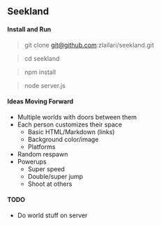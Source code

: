 ## Seekland

#### Install and Run
> git clone git@github.com:zlailari/seekland.git

> cd seekland

> npm install

> node server.js

#### Ideas Moving Forward
- Multiple worlds with doors between them
- Each person customizes their space
  - Basic HTML/Markdown (links)
  - Background color/image
  - Platforms
- Random respawn
- Powerups
  - Super speed
  - Double/super jump
  - Shoot at others

#### TODO
- Do world stuff on server
